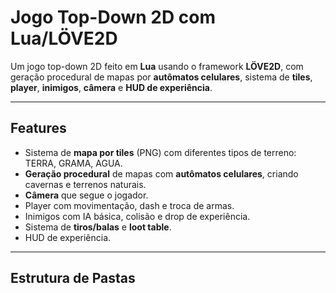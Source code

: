 # Jogo Top-Down 2D com Lua/LÖVE2D

Um jogo top-down 2D feito em **Lua** usando o framework **LÖVE2D**, com geração procedural de mapas por **autômatos celulares**, sistema de **tiles**, **player**, **inimigos**, **câmera** e **HUD de experiência**.

---

## Features

- Sistema de **mapa por tiles** (PNG) com diferentes tipos de terreno: TERRA, GRAMA, AGUA.
- **Geração procedural** de mapas com **autômatos celulares**, criando cavernas e terrenos naturais.
- **Câmera** que segue o jogador.
- Player com movimentação, dash e troca de armas.
- Inimigos com IA básica, colisão e drop de experiência.
- Sistema de **tiros/balas** e **loot table**.
- HUD de experiência.

---

## Estrutura de Pastas

